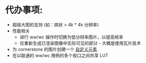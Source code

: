 代办事项:
========
* 超级大图的支持 (如：病状 > 4k * 4k 分辨率)
* 性能相关
  * 进行 ww/wc 操作时切换为低分辩率图片，以提高帧率
  * 仅重新生成已渲染图像中实际可见的部分 - 大概是使用瓦片技术
* 为 cornerstone 的图片创建一个 [自定义元素](http://www.html5rocks.com/en/tutorials/webcomponents/customelements/) 
* 在以联通的 ww/wc 用例的多个视口之间共享 LUT
